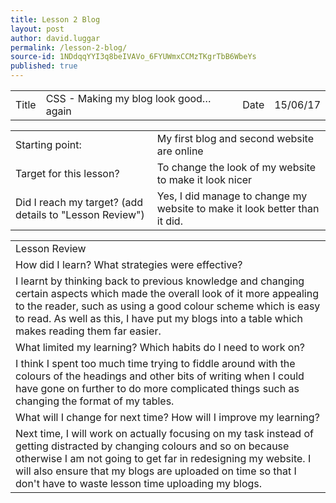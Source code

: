 ```yaml
---
title: Lesson 2 Blog
layout: post
author: david.luggar
permalink: /lesson-2-blog/
source-id: 1NDdqqYYI3q8beIVAVo_6FYUWmxCCMzTKgrTbB6WbeYs
published: true
---
```

<table>
  <tr>
    <td>Title</td>
    <td>CSS - Making my blog look good… again</td>
    <td>Date</td>
    <td>15/06/17</td>
  </tr>
</table>


<table>
  <tr>
    <td>Starting point:</td>
    <td>My first blog and second website are online</td>
  </tr>
  <tr>
    <td>Target for this lesson?</td>
    <td>To change the look of my website to make it look nicer</td>
  </tr>
  <tr>
    <td>Did I reach my target? 
(add details to "Lesson Review")</td>
    <td> Yes, I did manage to change my website to make it look better than it did.</td>
  </tr>
</table>


<table>
  <tr>
    <td>Lesson Review</td>
  </tr>
  <tr>
    <td>How did I learn? What strategies were effective? </td>
  </tr>
  <tr>
    <td>I learnt by thinking back to previous knowledge and changing certain aspects which made the overall look of it more appealing to the reader, such as using a good colour scheme which is easy to read. As well as this, I have put my blogs into a table which makes reading them far easier.</td>
  </tr>
  <tr>
    <td>What limited my learning? Which habits do I need to work on? </td>
  </tr>
  <tr>
    <td>I think I spent too much time trying to fiddle around with the colours of the headings and other bits of writing when I could have gone on further to do more complicated things such as changing the format of my tables.</td>
  </tr>
  <tr>
    <td>What will I change for next time? How will I improve my learning?</td>
  </tr>
  <tr>
    <td>Next time, I will work on actually focusing on my task instead of getting distracted by changing colours and so on because otherwise I am not going to get far in redesigning my website. I will also ensure that my blogs are uploaded on time so that I don't have to waste lesson time uploading my blogs.</td>
  </tr>
</table>


